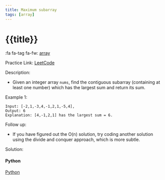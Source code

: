 ```yaml
---
title: Maximum subarray
tags: [array]
---
```


# {{title}}

:fa fa-tag fa-fw: [array]({{tagspath}}/array)

Practice Link: [LeetCode](https://leetcode.com/problems/maximum-subarray/)

Description:

- Given an integer array `nums`, find the contiguous subarray (containing at least one number) which has the largest sum and return its sum.

Example 1:

```text
Input: [-2,1,-3,4,-1,2,1,-5,4],
Output: 6
Explanation: [4,-1,2,1] has the largest sum = 6.
```

Follow up:

- If you have figured out the O(n) solution, try coding another solution using the divide and conquer approach, which is more subtle.

Solution:

<!-- tabs:start -->
#### **Python**

[Python](../pycode/array/maximum-subarray.py ':include :type=code')
<!-- tabs:end -->
